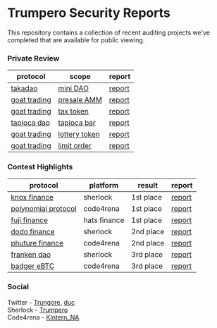 # Trumpero Security Reports

This repository contains a collection of recent auditing projects we've completed that are available for public viewing.

### Private Review 

| protocol | scope | report |
| ---- | ---- | ---------|
| [takadao](https://takadao.io/) | [mini DAO](https://github.com/TakafulDAO/takaturn/commit/6bb7a13ecb08aed08811239b963fac90b44e6ada) | [report](/private/takadao_2023_04_30.md)
| [goat trading](https://www.goat.trading/) | [presale AMM](https://github.com/inedibleX/goat-trading/tree/b3349556530a49971d5ab5499691381ea384cb8e) | [report](/private/goat-trading_2024_03_08.md)
| [goat trading](https://www.goat.trading/) | [tax token](https://github.com/inedibleX/goat-trading/tree/f60757d19fcc98e21bb075e9c790b473ce5a5326) | [report](/private/goat-trading_2024_04_16.md)
| [tapioca dao](https://www.tapioca.xyz/) | [tapioca bar](https://github.com/Tapioca-DAO/Tapioca-bar/tree/71558e5a830a194c72ef4a9ef10a0f0997a3851e/contracts) | [report](/private/tapioca-dao_2024_05_15.md)
| [goat trading](https://www.goat.trading/) | [lottery token](https://github.com/inedibleX/goat-trading/commit/0b847c1e66410f7ec9f2317766cc639049217195) | [report](/private/goat-trading_2024_06_05.md)
| [goat trading](https://www.goat.trading/) | [limit order](https://github.com/inedibleX/goat-trading-dojo/commit/a73f8a245c5dd534db0d50de63921ac9fc962069) | [report](/private/goat-trading-dojo_2024_08_09.md)

### Contest Highlights

| protocol | platform | result | report |
| ---- | --------- | --------- | --------- |
| [knox finance](knoxvaults.com)  | sherlock | 1st place | [report](https://audits.sherlock.xyz/contests/4/report) |
| [polynomial protocol](https://www.polynomial.fi/)  | code4rena | 1st place | [report](https://code4rena.com/reports/2023-03-polynomial) |
| [fuji finance](https://v1.fuji.finance/#/)  | hats finance | 1st place | [report](https://github.com/Fujicracy/fuji-v2/blob/main/packages/protocol/audits/2023_Feb_HatsFinance_Report.pdf) |
| [dodo finance](https://app.dodoex.io/)  | sherlock | 2nd place | [report](https://github.com/DODOEX/dodo-audits/blob/main/DODO_FeeRouteProxy/Sherlock-Audit-DODOFeeRouteProxy-20221212.pdf) |
| [phuture finance](https://www.phuture.finance/)  | code4rena | 2nd place | [report](https://code4rena.com/reports/2022-04-phuture) |
| [franken dao](https://www.3dfrankenpunks.com/)  | sherlock | 3rd place | [report](https://audits.sherlock.xyz/contests/18/report) |
| [badger eBTC](https://www.ebtc.finance/)  | code4rena | 3rd place | [report](https://code4rena.com/reports/2023-10-badger) |


### Social 
Twitter - [Trungore](https://twitter.com/Trungore), [duc](https://twitter.com/duc_hph) \
Sherlock - [Trumpero](https://audits.sherlock.xyz/watson/Trumpero) \
Code4rena - [KIntern_NA](https://code4rena.com/@KIntern_NA)